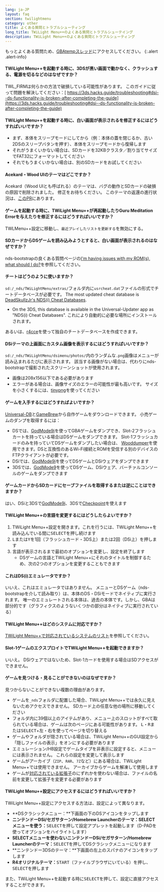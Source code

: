 ```yaml
---
lang: ja-JP
layout: faq
section: twilightmenu
category: other
title: よくある質問とトラブルシューティング
long_title: TWiLight Menu++のよくある質問とトラブルシューテイング
description: TWiLight Menu++のよくある質問とトラブルシューティング
---
```


もっとよくある質問ため、[GBAtempスレッド](https://gbatemp.net/threads/ds-i-3ds-twilight-menu-gui-for-ds-i-games-and-ds-i-menu-replacement.472200/)にアクセスしてください。
{:.alert .alert-info}

#### TWiLight Menu++を起動する時に、3DSが黒い画面で動かなく、クラッシュする、電源を切るなどのはなぜですか？
TWL_FIRMは何らかの方法で破損している可能性があります。 このガイドに従って問題を解決してください：[ https://3ds.hacks.guide/troubleshooting#dsi--ds-functionality-is-broken-after-completing-the-guide](https://3ds.hacks.guide/troubleshooting#dsi--ds-functionality-is-broken-after-completing-the-guide)

#### TWiLight Menu++を起動する時に、白い画面が表示されるを修正するにはどうすればいいですか？
- まず、本体をスリープモードにしてから（例：本体の蓋を閉じるか、古い2DSのスリープバタンを押す）、本体をスリープモードから復帰します
- それがうまくいかない場合は、SDカードを32KBクラスタ／割り当てサイズでFAT32にフォーマットしてください
- それでもうまくいかない場合は、別のSDカードをお試してください

#### Acekard・Wood UIのテーマはどこですか？
Acekard（Wood UIとも呼ばれる）のテーマは、バグの動作とSDカードの破損の原因で削除されました。 修正をお待ちください。 このテーマの返還の進行状況は、[このPR](https://github.com/DS-Homebrew/TWiLightMenu/pull/1109)にあります。

#### ゲームを起動する時に、TWiLight Menu++が再起動したりGuru Meditation Errorを与えたりを修正するにはどうすればいいですか？
TWLMenu++設定に移動し、`最近プレイしたリストを更新する`を無効にする。

#### SDカードからDSゲームを読み込みようとすると、白い画面が表示されるのはなぜですか？
nds-bootstrapの良くある質問ページの[I'm having issues with my ROM(s), what should I do?](../nds-bootstrap/faq?faq=im-having-issues-with-my-roms-what-should-i-do)を参照してください。

#### チートはどうのように使いますか？
`sd:/_nds/TWiLightMenu/extras/`フォルダ内に`usrcheat.dat`ファイルの形式でチートデータベースが必要です。 The most updated cheat database is [DeadSkullzJr's NDS(i) Cheat Databases](https://gbatemp.net/threads/488711/).
- On the 3DS, this database is available in the Universal-Updater app as "NDS(i) Cheat Databases". これにより自動的に必要な場所にインストールされます。

あるいは、[r4cce](http://hp.vector.co.jp/authors/VA013928/soft.html)を使って独自のチートデータベースを作成できます。

#### DSiテーマの上画面にカスタム画像を表示するにはどうすればいいですか？
`sd:/_nds/TWiLightMenu/dsimenu/photos/`内のランダムな`.png`画像はメニューが読み込まれるたびに表示されます。 該当する画像がない場合は、代わりにnds-bootstrapで撮影されたスクリーンショットが使用されます。

- 画像は208x156以下である必要があります
- エラーがある場合は、画像サイズのエラーの可能性が最も高いです。 サイズを小さくするには、[tinypng](https://tinypng.com)を使ってください

#### ゲームを入手するにはどうすればよいですか？
[Universal-DB](https://db.universal-team.net/ds)と[GameBrew](https://www.gamebrew.org/wiki/List_of_all_DS_homebrew#Games)から自作ゲームをダウンロードできます。 小売ゲームのダンプを取得するには：
- DSでは、[GodMode9i](https://github.com/DS-Homebrew/GodMode9i/releases)を使ってGBAゲームをダンプでき、Slot-2フラッシュカートを持っている場合はDSゲームをダンプできます。 Slot-1フラッシュカードのみを持っていてDSゲームをダンプしたい場合は、 [Wooddumper](https://digiex.net/attachments/wooddumper_r89-zip.14735/)を使用できます。DSと互換性のあるWi-Fi接続とROMを受信する別のデバイスのFTPクライアントが必要です。
- DSiでは、[GodMode9i](https://github.com/DS-Homebrew/GodMode9i/releases)を使ってDSゲームとDSiウェアをダンプできます
- 3DSでは、[GodMode9](https://github.com/d0k3/GodMode9/releases)を使ってDSゲーム、DSiウェア、バーチァルコンソールのゲームをダンプできます

#### ゲームカードからSDカードにセーブファイルを取得するまたは逆にことはできますか？
はい、DSiと3DSで[GodMode9i](https://github.com/DS-Homebrew/GodMode9i/releases)、3DSで[Checkpoint](https://github.com/FlagBrew/Checkpoint/releases)を使えます

#### TWiLight Menu++の言語を変更するにはどうしたらよいですか？
1. TWiLight Menu++設定を開きます。これを行うには、TWiLight Menu++を読み込んでいる間に<kbd>SELECT</kbd>を押し続けます
1. <kbd class="l">L</kbd>または<kbd class="face">Y</kbd>を1回（フラッシュカード・3DS上）または2回（DSi上）を押します
1. 言語が表示されるまで最初のオプションを変更し、設定を終了します
   - DSゲームの言語とTWiLight Menu++にそれのタイトルを制御するため、次の2つのオプションを変更することもできます

#### これはDS(i)エミュレータですか？
いいえ、これはエミュレータではありません。 メニューとDSゲーム（nds-bootstrapを介して読み取り）は、本体のDS・DSiモードでネイティブに実行されます。 唯一のエミュレートされる本体は、過去の本体です。しかし、GBAは部分的です（グラフィクスのようないくつかの部分はネイティブに実行されている）

#### TWiLight Menu++はどのシステムに対応ですか？
[TWiLight Menu++で対応されているシステムのリスト](../ds-index/emulators#twilight-menuで対応されているシステムのリスト)を参照してください。

#### Slot-1ゲームのエクスプロイトでTWiLight Menu++を起動できますか？
いいえ。 DSiウェアではないため、Slot-1カードを使用する場合はSDアクセスができません。

#### ゲームを見つける・見ることができないのはなぜですか？
見つからないことができない複数の理由があります。
- ゲームを`_nds`フォルダに配置した場合、TWiLight Menu++では永久に見えないためアクセスできません。 SDカード上の任意な他の場所に移動してください
- フォルダ内に39個以上のアイテムがあり、メニュー上のスロットがすべて取られている場合は、ゲームは次のページにある可能性があります。 <kbd class="l">L</kbd>・<kbd class="r">R</kbd>または<kbd>SELECT</kbd>+<kbd>左</kbd>・<kbd>右</kbd>を使ってページを切り替える
- ゲームやフォルダが隠されている場合は、TWiLight Menu++のGUI設定から「隠しファイルの表示」をオンにする必要があります
- エミュレーション/HB設定でゲームタイプを非表示に設定すると、メニューには表示されません。 これらの設定を変更して表示します
- ゲームがアーカイブ（`ZIP`、`RAR`、`7Z`など）にある場合は、TWiLight Menu++では使用できません。 アーカイブからゲームを解凍して使用します
- ゲームが[対応されている拡張子](../ds-index/emulators#list-of-systems-supported-by-twilight-menu)のにずれかを使わない場合は、ファイルの名前を変更して拡張子を変更する必要があります

#### TWiLight Menu++設定にアクセスするにはどうすればいいですか？
TWiLight Menu++設定にアクセスする方法は、設定によって異なります。
- **DSクラシックメニュー：**下画面の下のDSアイコンをタップします
- **ニンテンドーDSi/セガサターン/Homebrew Launcherのテーマ：SELECTメニューを使う：**<kbd>SELECT</kbd>を押して設定アプレットを起動します（D-PADを使ってオプションをハイライトします）
- **SELECTメニューを使わないニンテンドーDSi/セガサターン/Homebrew Launcherのテーマ：**<kbd>SELECT</kbd>を押してDSクラシックメニューになります
- **ニンテンドー3DSのテーマ：**下画面の左上のスパナのアイコンをタップします
- **R4オリジナルテーマ：**<kbd>START</kbd>（ファイルブラウザにいている）を押し、<kbd>SELECT</kbd>を押します

また、TWiLight Menu++を起動する時に<kbd>SELECT</kbd>を押して、設定に直接アクセスすることができます。
